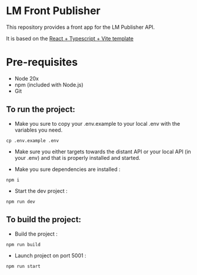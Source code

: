 # LM Front Publisher
This repository provides a front app for the LM Publisher API.

It is based on the [React + Typescript + Vite template](https://github.com/vitejs/vite/tree/main/packages/create-vite/template-react-ts)

# Pre-requisites
- Node 20x
- npm (included with Node.js)
- Git

## To run the project:

- Make you sure to copy your .env.example to your local .env with the variables you need.
```
cp .env.example .env 
```

- Make sure you either targets towards the distant API or your local API (in your .env) and that is properly installed and started.

- Make you sure dependencies are installed :
```
npm i
```

- Start the dev project : 
```
npm run dev
```

## To build the project:
- Build the project : 
```
npm run build
```
- Launch project on port 5001 : 
```
npm run start
```